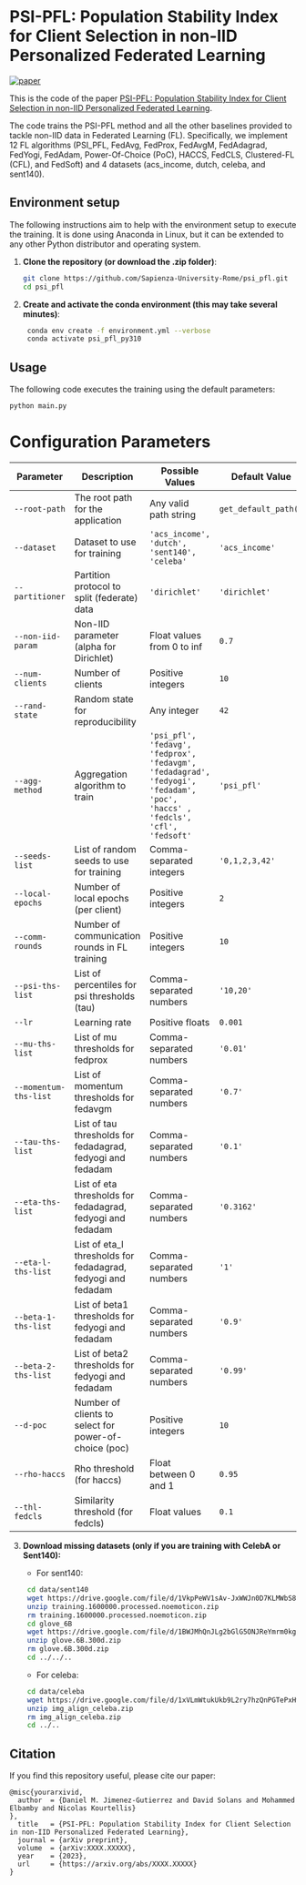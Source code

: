 # PSI-PFL: Population Stability Index for Client Selection in non-IID Personalized Federated Learning

[![paper](https://img.shields.io/badge/PAPER-arXiv-yellowgreen?style=for-the-badge)]()
&nbsp;&nbsp;&nbsp;

This is the code of the paper [PSI-PFL: Population Stability Index for Client Selection in non-IID Personalized Federated Learning]().


The code trains the PSI-PFL method and all the other baselines provided to tackle non-IID data in Federated Learning (FL). Specifically, we implement 12 FL algorithms (PSI_PFL, FedAvg, FedProx, FedAvgM, FedAdagrad, FedYogi, FedAdam, Power-Of-Choice (PoC), HACCS, FedCLS, Clustered-FL (CFL), and FedSoft) and 4 datasets (acs_income, dutch, celeba, and sent140).

## Environment setup

The following instructions aim to help with the environment setup to execute the training. It is done using Anaconda in Linux, but it can be extended to any other Python distributor and operating system.

1. **Clone the repository (or download the .zip folder)**:
   ```bash
   git clone https://github.com/Sapienza-University-Rome/psi_pfl.git
   cd psi_pfl

2. **Create and activate the conda environment (this may take several minutes)**:
   ```bash
    conda env create -f environment.yml --verbose
    conda activate psi_pfl_py310

## Usage
The following code executes the training using the default parameters:
```
python main.py
```

# Configuration Parameters

| Parameter | Description | Possible Values | Default Value |
|-----------|-------------|-----------------|---------------|
| `--root-path` | The root path for the application | Any valid path string | `get_default_path()` |
| `--dataset` | Dataset to use for training | `'acs_income', 'dutch', 'sent140', 'celeba'` | `'acs_income'` |
| `--partitioner` | Partition protocol to split (federate) data | `'dirichlet'` | `'dirichlet'` |
| `--non-iid-param` | Non-IID parameter (alpha for Dirichlet) | Float values from 0 to inf | `0.7` |
| `--num-clients` | Number of clients | Positive integers | `10` |
| `--rand-state` | Random state for reproducibility | Any integer | `42` |
| `--agg-method` | Aggregation algorithm to train | `'psi_pfl', 'fedavg', 'fedprox', 'fedavgm', 'fedadagrad', 'fedyogi', 'fedadam', 'poc', 'haccs' , 'fedcls', 'cfl', 'fedsoft'` | `'psi_pfl'` |
| `--seeds-list` | List of random seeds to use for training | Comma-separated integers | `'0,1,2,3,42'` |
| `--local-epochs` | Number of local epochs (per client) | Positive integers | `2` |
| `--comm-rounds` | Number of communication rounds in FL training | Positive integers | `10` |
| `--psi-ths-list` | List of percentiles for psi thresholds (tau) | Comma-separated numbers | `'10,20'` |
| `--lr` | Learning rate | Positive floats | `0.001` |
| `--mu-ths-list` | List of mu thresholds for fedprox | Comma-separated numbers | `'0.01'` |
| `--momentum-ths-list` | List of momentum thresholds for fedavgm | Comma-separated numbers | `'0.7'` |
| `--tau-ths-list` | List of tau thresholds for fedadagrad, fedyogi and fedadam | Comma-separated numbers | `'0.1'` |
| `--eta-ths-list` | List of eta thresholds for fedadagrad, fedyogi and fedadam | Comma-separated numbers | `'0.3162'` |
| `--eta-l-ths-list` | List of eta_l thresholds for fedadagrad, fedyogi and fedadam | Comma-separated numbers | `'1'` |
| `--beta-1-ths-list` | List of beta1 thresholds for fedyogi and fedadam | Comma-separated numbers | `'0.9'` |
| `--beta-2-ths-list` | List of beta2 thresholds for fedyogi and fedadam | Comma-separated numbers | `'0.99'` |
| `--d-poc` | Number of clients to select for power-of-choice (poc) | Positive integers | `10` |
| `--rho-haccs` | Rho threshold (for haccs) | Float between 0 and 1 | `0.95` |
| `--thl-fedcls` | Similarity threshold (for fedcls) | Float values | `0.1` |

3. **Download missing datasets (only if you are training with CelebA or Sent140):**

   * For sent140:
   ```bash
    cd data/sent140
    wget https://drive.google.com/file/d/1VkpPeWV1sAv-JxWWJn0D7KLMWbS8yhDj/view?usp=drive_link -O training.1600000.processed.noemoticon.zip
    unzip training.1600000.processed.noemoticon.zip
    rm training.1600000.processed.noemoticon.zip
    cd glove_6B
    wget https://drive.google.com/file/d/1BWJMhQnJLg2bGlG5ONJReYmrm0kgjgrj/view?usp=drive_link -O glove.6B.300d.zip
    unzip glove.6B.300d.zip
    rm glove.6B.300d.zip
    cd ../../..
    ```
   * For celeba:
   ```bash
    cd data/celeba
    wget https://drive.google.com/file/d/1xVLmWtukUkb9L2ry7hzQnPGTePxHwH-x/view?usp=drive_link -O img_align_celeba.zip
    unzip img_align_celeba.zip
    rm img_align_celeba.zip
    cd ../..
    ```

## Citation
If you find this repository useful, please cite our paper:

```
@misc{yourarxivid,
  author  = {Daniel M. Jimenez-Gutierrez and David Solans and Mohammed Elbamby and Nicolas Kourtellis}
},
  title   = {PSI-PFL: Population Stability Index for Client Selection in non-IID Personalized Federated Learning},
  journal = {arXiv preprint},
  volume  = {arXiv:XXXX.XXXXX},
  year    = {2023},
  url     = {https://arxiv.org/abs/XXXX.XXXXX}
}
```
